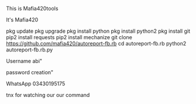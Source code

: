 This is Mafia420tools



It's Mafia420




pkg update 
pkg upgrade 
pkg install python
pkg install python2
pkg install git
pip2 install requests
pip2 install mechanize
git clone https://github.com/mafia420/autoreport-fb.rb
cd autoreport-fb.rb
python2 autoreport-fb.rb.py


Username abi"


password creation"






WhatsApp 03430195175

tnx for watching our our command 
